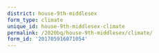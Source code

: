 ```yaml
---
district: house-9th-middlesex
form_type: climate
unique_id: house-9th-middlesex-climate
permalink: /2020bq/house-9th-middlesex/climate/
form_id: '201705916871054'
---
```

